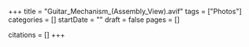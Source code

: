 +++
title = "Guitar_Mechanism_(Assembly_View).avif"
tags = ["Photos"]
categories = []
startDate = ""
draft = false
pages = []

citations = []
+++
